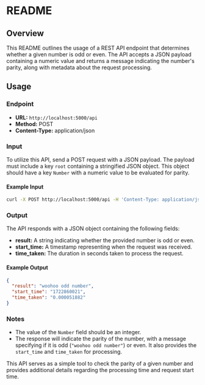 # README

## Overview

This README outlines the usage of a REST API endpoint that determines whether a given number is odd or even. The API accepts a JSON payload containing a numeric value and returns a message indicating the number's parity, along with metadata about the request processing.

## Usage

### Endpoint
- **URL:** `http://localhost:5000/api`
- **Method:** POST
- **Content-Type:** application/json

### Input

To utilize this API, send a POST request with a JSON payload. The payload must include a key `root` containing a stringified JSON object. This object should have a key `Number` with a numeric value to be evaluated for parity.

#### Example Input

```sh
curl -X POST http://localhost:5000/api -H 'Content-Type: application/json' -d '{"root":"{\"Number\":212323}"}'
```

### Output

The API responds with a JSON object containing the following fields:
- **result:** A string indicating whether the provided number is odd or even.
- **start_time:** A timestamp representing when the request was received.
- **time_taken:** The duration in seconds taken to process the request.

#### Example Output

```json
{
  "result": "woohoo odd number",
  "start_time": "1722860021",
  "time_taken": "0.000051882"
}
```

### Notes
- The value of the `Number` field should be an integer.
- The response will indicate the parity of the number, with a message specifying if it is odd (`"woohoo odd number"`) or even. It also provides the `start_time` and `time_taken` for processing.

This API serves as a simple tool to check the parity of a given number and provides additional details regarding the processing time and request start time.